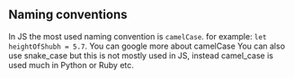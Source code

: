 ## Naming conventions

In JS the most used naming convention is `camelCase`. for example: `let heightOfShubh = 5.7`. You can google more about camelCase
You can also use snake_case but this is not mostly used in JS, instead camel_case is used much in Python or Ruby etc.
